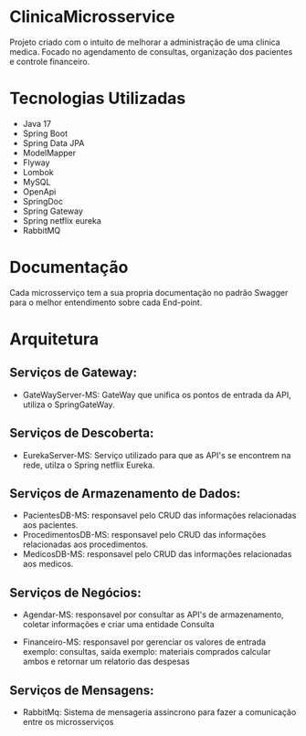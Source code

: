# ClinicaMicrosservice
Projeto criado com o intuito de melhorar a administração de uma clinica medica. 
Focado no agendamento de consultas, organização dos pacientes e controle financeiro.

# Tecnologias Utilizadas 
- Java 17
- Spring Boot
- Spring Data JPA
- ModelMapper
- Flyway
- Lombok
- MySQL
- OpenApi
- SpringDoc
- Spring Gateway
- Spring netflix eureka
- RabbitMQ

# Documentação
Cada microsserviço tem a sua propria documentação no padrão Swagger para o melhor entendimento sobre cada End-point.

# Arquitetura
 ## Serviços de Gateway:
- GateWayServer-MS: GateWay que unifica os pontos de entrada da API, utiliza o SpringGateWay.

 ## Serviços de Descoberta: 
- EurekaServer-MS: Serviço utilizado para que as API's se encontrem na rede, utilza o Spring netflix Eureka.

 ## Serviços de Armazenamento de Dados:
- PacientesDB-MS: responsavel pelo CRUD das informações relacionadas aos pacientes.
- ProcedimentosDB-MS: responsavel pelo CRUD das informações relacionadas aos procedimentos.
- MedicosDB-MS: responsavel pelo CRUD das informações relacionadas aos medicos.
  
 ## Serviços de Negócios: 
- Agendar-MS: responsavel por consultar as API's de armazenamento, coletar informações e criar uma entidade Consulta

- Financeiro-MS: responsavel por gerenciar os valores de entrada exemplo: consultas, saida exemplo: materiais comprados
calcular ambos e retornar um relatorio das despesas

 ## Serviços de Mensagens:
 - RabbitMq: Sistema de mensageria assincrono para fazer a comunicação entre os microsserviços 

